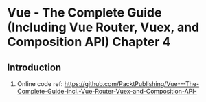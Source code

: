 # Vue - The Complete Guide (Including Vue Router, Vuex, and Composition API) Chapter 4

## Introduction

1. Online code ref: <https://github.com/PacktPublishing/Vue---The-Complete-Guide-incl.-Vue-Router-Vuex-and-Composition-API->
